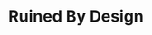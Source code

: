 ---
title: "Ruined By Design"
authors: ["Mike Monteiro"]
type: "book"
link: "https://www.goodreads.com/book/show/44432844-ruined-by-design?from_search=true&from_srp=true&qid=hzEnLEEtDO&rank=1"
---